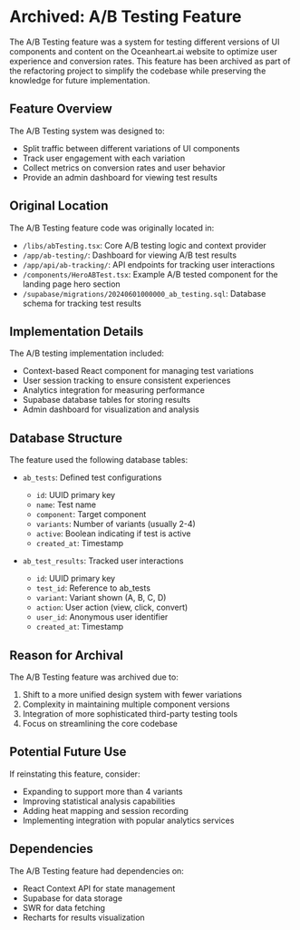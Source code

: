 # Archived: A/B Testing Feature

The A/B Testing feature was a system for testing different versions of UI components and content on the Oceanheart.ai website to optimize user experience and conversion rates. This feature has been archived as part of the refactoring project to simplify the codebase while preserving the knowledge for future implementation.

## Feature Overview

The A/B Testing system was designed to:

- Split traffic between different variations of UI components
- Track user engagement with each variation
- Collect metrics on conversion rates and user behavior
- Provide an admin dashboard for viewing test results

## Original Location

The A/B Testing feature code was originally located in:

- `/libs/abTesting.tsx`: Core A/B testing logic and context provider
- `/app/ab-testing/`: Dashboard for viewing A/B test results
- `/app/api/ab-tracking/`: API endpoints for tracking user interactions
- `/components/HeroABTest.tsx`: Example A/B tested component for the landing page hero section
- `/supabase/migrations/20240601000000_ab_testing.sql`: Database schema for tracking test results

## Implementation Details

The A/B testing implementation included:

- Context-based React component for managing test variations
- User session tracking to ensure consistent experiences
- Analytics integration for measuring performance
- Supabase database tables for storing results
- Admin dashboard for visualization and analysis

## Database Structure

The feature used the following database tables:

- `ab_tests`: Defined test configurations
  - `id`: UUID primary key
  - `name`: Test name
  - `component`: Target component
  - `variants`: Number of variants (usually 2-4)
  - `active`: Boolean indicating if test is active
  - `created_at`: Timestamp

- `ab_test_results`: Tracked user interactions
  - `id`: UUID primary key
  - `test_id`: Reference to ab_tests
  - `variant`: Variant shown (A, B, C, D)
  - `action`: User action (view, click, convert)
  - `user_id`: Anonymous user identifier
  - `created_at`: Timestamp

## Reason for Archival

The A/B Testing feature was archived due to:

1. Shift to a more unified design system with fewer variations
2. Complexity in maintaining multiple component versions
3. Integration of more sophisticated third-party testing tools
4. Focus on streamlining the core codebase

## Potential Future Use

If reinstating this feature, consider:

- Expanding to support more than 4 variants
- Improving statistical analysis capabilities
- Adding heat mapping and session recording
- Implementing integration with popular analytics services

## Dependencies

The A/B Testing feature had dependencies on:

- React Context API for state management
- Supabase for data storage
- SWR for data fetching
- Recharts for results visualization